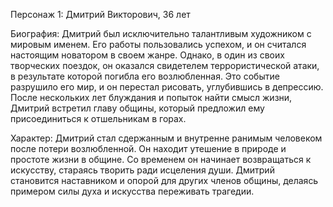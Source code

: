 Персонаж 1: Дмитрий Викторович, 36 лет

Биография: Дмитрий был исключительно талантливым художником с мировым именем. Его работы пользовались успехом, и он считался настоящим новатором в своем жанре. Однако, в один из своих творческих поездок, он оказался свидетелем террористической атаки, в результате которой погибла его возлюбленная. Это событие разрушило его мир, и он перестал рисовать, углубившись в депрессию. После нескольких лет блуждания и попыток найти смысл жизни, Дмитрий встретил главу общины, который предложил ему присоединиться к отшельникам в горах.

Характер: Дмитрий стал сдержанным и внутренне ранимым человеком после потери возлюбленной. Он находит утешение в природе и простоте жизни в общине. Со временем он начинает возвращаться к искусству, стараясь творить ради исцеления души. Дмитрий становится наставником и опорой для других членов общины, делаясь примером силы духа и искусства переживать трагедии.